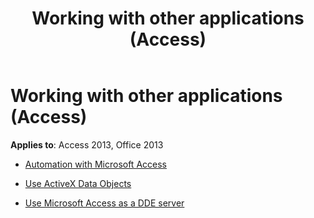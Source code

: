 ﻿---
title: Working with other applications (Access)
TOCTitle: Working with Other Applications
ms:assetid: 39e189d2-1e50-4de7-af8c-591aa5b9e56d
ms:mtpsurl: https://msdn.microsoft.com/library/Dn124391(v=office.15)
ms:contentKeyID: 52072025
ms.date: 10/16/2018
mtps_version: v=office.15
---

# Working with other applications (Access)

**Applies to**: Access 2013, Office 2013

- [Automation with Microsoft Access](automation-with-microsoft-access.md)

- [Use ActiveX Data Objects](using-activex-data-objects.md)

- [Use Microsoft Access as a DDE server](use-microsoft-access-as-a-dde-server.md)



